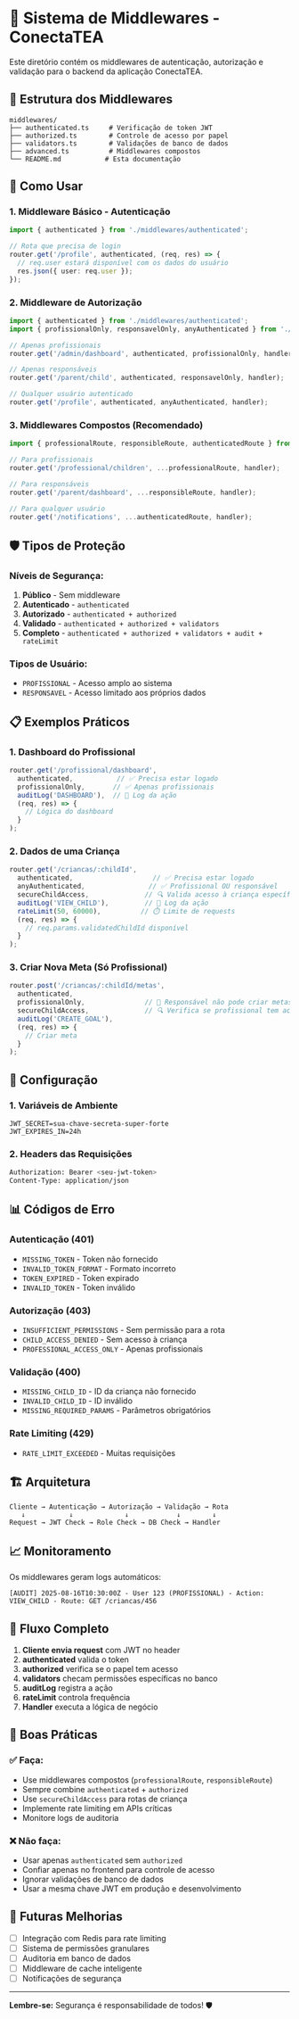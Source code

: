 # 🔐 Sistema de Middlewares - ConectaTEA

Este diretório contém os middlewares de autenticação, autorização e validação para o backend da aplicação ConectaTEA.

## 📁 Estrutura dos Middlewares

```
middlewares/
├── authenticated.ts     # Verificação de token JWT
├── authorized.ts        # Controle de acesso por papel
├── validators.ts        # Validações de banco de dados
├── advanced.ts          # Middlewares compostos
└── README.md           # Esta documentação
```

## 🚀 Como Usar

### 1. **Middleware Básico - Autenticação**

```typescript
import { authenticated } from './middlewares/authenticated';

// Rota que precisa de login
router.get('/profile', authenticated, (req, res) => {
  // req.user estará disponível com os dados do usuário
  res.json({ user: req.user });
});
```

### 2. **Middleware de Autorização**

```typescript
import { authenticated } from './middlewares/authenticated';
import { profissionalOnly, responsavelOnly, anyAuthenticated } from './middlewares/authorized';

// Apenas profissionais
router.get('/admin/dashboard', authenticated, profissionalOnly, handler);

// Apenas responsáveis
router.get('/parent/child', authenticated, responsavelOnly, handler);

// Qualquer usuário autenticado
router.get('/profile', authenticated, anyAuthenticated, handler);
```

### 3. **Middlewares Compostos (Recomendado)**

```typescript
import { professionalRoute, responsibleRoute, authenticatedRoute } from './middlewares/advanced';

// Para profissionais
router.get('/professional/children', ...professionalRoute, handler);

// Para responsáveis
router.get('/parent/dashboard', ...responsibleRoute, handler);

// Para qualquer usuário
router.get('/notifications', ...authenticatedRoute, handler);
```

## 🛡️ Tipos de Proteção

### **Níveis de Segurança:**

1. **Público** - Sem middleware
2. **Autenticado** - `authenticated`
3. **Autorizado** - `authenticated + authorized`
4. **Validado** - `authenticated + authorized + validators`
5. **Completo** - `authenticated + authorized + validators + audit + rateLimit`

### **Tipos de Usuário:**
- `PROFISSIONAL` - Acesso amplo ao sistema
- `RESPONSAVEL` - Acesso limitado aos próprios dados

## 📋 Exemplos Práticos

### **1. Dashboard do Profissional**
```typescript
router.get('/profissional/dashboard', 
  authenticated,           // ✅ Precisa estar logado
  profissionalOnly,       // ✅ Apenas profissionais
  auditLog('DASHBOARD'),  // 📝 Log da ação
  (req, res) => {
    // Lógica do dashboard
  }
);
```

### **2. Dados de uma Criança**
```typescript
router.get('/criancas/:childId', 
  authenticated,                    // ✅ Precisa estar logado
  anyAuthenticated,                // ✅ Profissional OU responsável
  secureChildAccess,              // 🔍 Valida acesso à criança específica
  auditLog('VIEW_CHILD'),         // 📝 Log da ação
  rateLimit(50, 60000),          // ⏱️ Limite de requests
  (req, res) => {
    // req.params.validatedChildId disponível
  }
);
```

### **3. Criar Nova Meta (Só Profissional)**
```typescript
router.post('/criancas/:childId/metas',
  authenticated,
  profissionalOnly,               // 🚫 Responsável não pode criar metas
  secureChildAccess,              // 🔍 Verifica se profissional tem acesso à criança
  auditLog('CREATE_GOAL'),
  (req, res) => {
    // Criar meta
  }
);
```

## 🔧 Configuração

### **1. Variáveis de Ambiente**
```env
JWT_SECRET=sua-chave-secreta-super-forte
JWT_EXPIRES_IN=24h
```

### **2. Headers das Requisições**
```bash
Authorization: Bearer <seu-jwt-token>
Content-Type: application/json
```

## 📊 Códigos de Erro

### **Autenticação (401)**
- `MISSING_TOKEN` - Token não fornecido
- `INVALID_TOKEN_FORMAT` - Formato incorreto
- `TOKEN_EXPIRED` - Token expirado
- `INVALID_TOKEN` - Token inválido

### **Autorização (403)**
- `INSUFFICIENT_PERMISSIONS` - Sem permissão para a rota
- `CHILD_ACCESS_DENIED` - Sem acesso à criança
- `PROFESSIONAL_ACCESS_ONLY` - Apenas profissionais

### **Validação (400)**
- `MISSING_CHILD_ID` - ID da criança não fornecido
- `INVALID_CHILD_ID` - ID inválido
- `MISSING_REQUIRED_PARAMS` - Parâmetros obrigatórios

### **Rate Limiting (429)**
- `RATE_LIMIT_EXCEEDED` - Muitas requisições

## 🏗️ Arquitetura

```
Cliente → Autenticação → Autorização → Validação → Rota
   ↓           ↓             ↓            ↓        ↓
Request → JWT Check → Role Check → DB Check → Handler
```

## 📈 Monitoramento

Os middlewares geram logs automáticos:

```
[AUDIT] 2025-08-16T10:30:00Z - User 123 (PROFISSIONAL) - Action: VIEW_CHILD - Route: GET /criancas/456
```

## 🔄 Fluxo Completo

1. **Cliente envia request** com JWT no header
2. **authenticated** valida o token
3. **authorized** verifica se o papel tem acesso
4. **validators** checam permissões específicas no banco
5. **auditLog** registra a ação
6. **rateLimit** controla frequência
7. **Handler** executa a lógica de negócio

## 🚨 Boas Práticas

### ✅ **Faça:**
- Use middlewares compostos (`professionalRoute`, `responsibleRoute`)
- Sempre combine `authenticated` + `authorized`
- Use `secureChildAccess` para rotas de criança
- Implemente rate limiting em APIs críticas
- Monitore logs de auditoria

### ❌ **Não faça:**
- Usar apenas `authenticated` sem `authorized`
- Confiar apenas no frontend para controle de acesso
- Ignorar validações de banco de dados
- Usar a mesma chave JWT em produção e desenvolvimento

## 🔮 Futuras Melhorias

- [ ] Integração com Redis para rate limiting
- [ ] Sistema de permissões granulares
- [ ] Auditoria em banco de dados
- [ ] Middleware de cache inteligente
- [ ] Notificações de segurança

---

**Lembre-se:** Segurança é responsabilidade de todos! 🛡️
